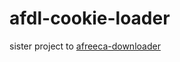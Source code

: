# afdl-cookie-loader

sister project to [afreeca-downloader](https://github.com/horsaen/afreeca-downloader)